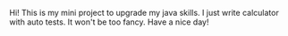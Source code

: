 Hi! This is my mini project to upgrade my java skills.
I just write calculator with auto tests. It won't be too fancy.
Have a nice day!
